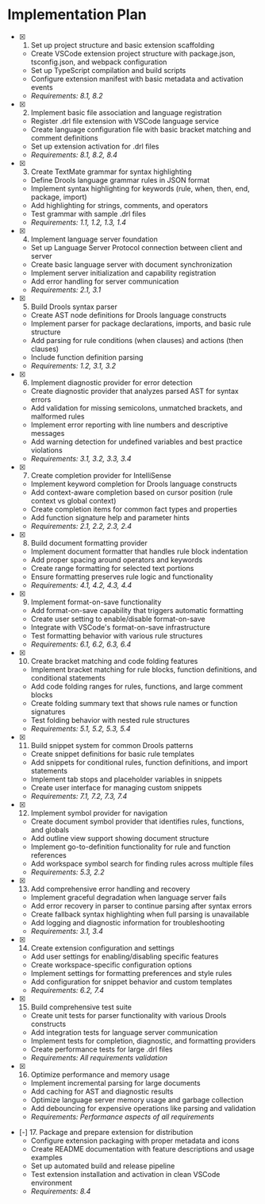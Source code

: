 # Implementation Plan

- [x] 1. Set up project structure and basic extension scaffolding
  - Create VSCode extension project structure with package.json, tsconfig.json, and webpack configuration
  - Set up TypeScript compilation and build scripts
  - Configure extension manifest with basic metadata and activation events
  - _Requirements: 8.1, 8.2_

- [x] 2. Implement basic file association and language registration
  - Register .drl file extension with VSCode language service
  - Create language configuration file with basic bracket matching and comment definitions
  - Set up extension activation for .drl files
  - _Requirements: 8.1, 8.2, 8.4_

- [x] 3. Create TextMate grammar for syntax highlighting
  - Define Drools language grammar rules in JSON format
  - Implement syntax highlighting for keywords (rule, when, then, end, package, import)
  - Add highlighting for strings, comments, and operators
  - Test grammar with sample .drl files
  - _Requirements: 1.1, 1.2, 1.3, 1.4_

- [x] 4. Implement language server foundation
  - Set up Language Server Protocol connection between client and server
  - Create basic language server with document synchronization
  - Implement server initialization and capability registration
  - Add error handling for server communication
  - _Requirements: 2.1, 3.1_

- [x] 5. Build Drools syntax parser
  - Create AST node definitions for Drools language constructs
  - Implement parser for package declarations, imports, and basic rule structure
  - Add parsing for rule conditions (when clauses) and actions (then clauses)
  - Include function definition parsing
  - _Requirements: 1.2, 3.1, 3.2_

- [x] 6. Implement diagnostic provider for error detection
  - Create diagnostic provider that analyzes parsed AST for syntax errors
  - Add validation for missing semicolons, unmatched brackets, and malformed rules
  - Implement error reporting with line numbers and descriptive messages
  - Add warning detection for undefined variables and best practice violations
  - _Requirements: 3.1, 3.2, 3.3, 3.4_

- [x] 7. Create completion provider for IntelliSense
  - Implement keyword completion for Drools language constructs
  - Add context-aware completion based on cursor position (rule context vs global context)
  - Create completion items for common fact types and properties
  - Add function signature help and parameter hints
  - _Requirements: 2.1, 2.2, 2.3, 2.4_

- [x] 8. Build document formatting provider
  - Implement document formatter that handles rule block indentation
  - Add proper spacing around operators and keywords
  - Create range formatting for selected text portions
  - Ensure formatting preserves rule logic and functionality
  - _Requirements: 4.1, 4.2, 4.3, 4.4_

- [x] 9. Implement format-on-save functionality
  - Add format-on-save capability that triggers automatic formatting
  - Create user setting to enable/disable format-on-save
  - Integrate with VSCode's format-on-save infrastructure
  - Test formatting behavior with various rule structures
  - _Requirements: 6.1, 6.2, 6.3, 6.4_

- [x] 10. Create bracket matching and code folding features
  - Implement bracket matching for rule blocks, function definitions, and conditional statements
  - Add code folding ranges for rules, functions, and large comment blocks
  - Create folding summary text that shows rule names or function signatures
  - Test folding behavior with nested rule structures
  - _Requirements: 5.1, 5.2, 5.3, 5.4_

- [x] 11. Build snippet system for common Drools patterns
  - Create snippet definitions for basic rule templates
  - Add snippets for conditional rules, function definitions, and import statements
  - Implement tab stops and placeholder variables in snippets
  - Create user interface for managing custom snippets
  - _Requirements: 7.1, 7.2, 7.3, 7.4_

- [x] 12. Implement symbol provider for navigation
  - Create document symbol provider that identifies rules, functions, and globals
  - Add outline view support showing document structure
  - Implement go-to-definition functionality for rule and function references
  - Add workspace symbol search for finding rules across multiple files
  - _Requirements: 5.3, 2.2_

- [x] 13. Add comprehensive error handling and recovery
  - Implement graceful degradation when language server fails
  - Add error recovery in parser to continue parsing after syntax errors
  - Create fallback syntax highlighting when full parsing is unavailable
  - Add logging and diagnostic information for troubleshooting
  - _Requirements: 3.1, 3.4_

- [x] 14. Create extension configuration and settings
  - Add user settings for enabling/disabling specific features
  - Create workspace-specific configuration options
  - Implement settings for formatting preferences and style rules
  - Add configuration for snippet behavior and custom templates
  - _Requirements: 6.2, 7.4_

- [x] 15. Build comprehensive test suite
  - Create unit tests for parser functionality with various Drools constructs
  - Add integration tests for language server communication
  - Implement tests for completion, diagnostic, and formatting providers
  - Create performance tests for large .drl files
  - _Requirements: All requirements validation_

- [x] 16. Optimize performance and memory usage
  - Implement incremental parsing for large documents
  - Add caching for AST and diagnostic results
  - Optimize language server memory usage and garbage collection
  - Add debouncing for expensive operations like parsing and validation
  - _Requirements: Performance aspects of all requirements_

- [-] 17. Package and prepare extension for distribution
  - Configure extension packaging with proper metadata and icons
  - Create README documentation with feature descriptions and usage examples
  - Set up automated build and release pipeline
  - Test extension installation and activation in clean VSCode environment
  - _Requirements: 8.4_